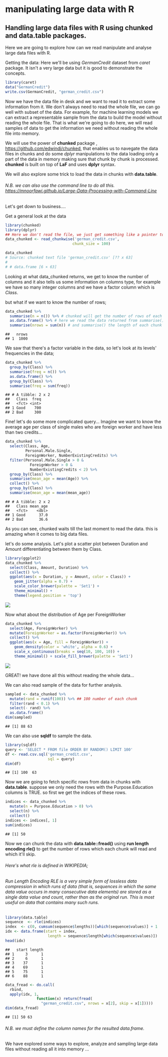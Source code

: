manipulating large data with R
================

Handling large data files with R using **chunked** and **data.table** packages.
-------------------------------------------------------------------------------

Here we are going to explore how can we read manipulate and analyse large data files with R.

Getting the data: Here we'll be using *GermanCredit* dataset from *caret* package. It isn't a very large data but it is good to demonstrate the concepts.

``` r
library(caret)
data("GermanCredit")
write.csv(GermanCredit, "german_credit.csv")
```

Now we have the data file in desk and we want to read it to extract some information from it. We don't always need to read the whole file, we can go well with subset of the data. For example, for machine learning models we can extract a representable sample from the data to build the model without reading the whole file. That is what we're going to do here, we will read samples of data to get the information we need without reading the whole file into memory.

We will use the power of **chunked** package , <https://github.com/edwindj/chunked>, that enables us to navegate the data files in chunks and do some *dplyr* manipulations to the data loading only a part of the data in memory making sure that chunk by chunk is processed. **chunked** is built on top of **LaF** and uses **dplyr** syntax.

We will also explore some trick to load the data in chunks with **data.table**.

###### N.B. we can also use the command line to do all this. <https://mnoorfawi.github.io/Large-Data-Processing-with-Command-Line>

Let's get down to business....

Get a general look at the data

``` r
library(chunked)
library(dplyr)
## Here we don't read the file, we just get something like a pointer to it.
data_chunked <- read_chunkwise('german_credit.csv', 
                              chunk_size = 100)
```

``` r
data_chunked
# Source: chunked text file 'german_credit.csv' [?? x 63]
# 
# # data.frame [6 × 63]
```

Looking at what data\_chunked returns, we get to know the number of columns and it also tells us some information on columns type, for example we have so many integer columns and we have a factor column which is *Class*.

but what if we want to know the number of rows;

``` r
data_chunked %>% 
  summarise(n = n()) %>% # chunked will get the number of rows of each chunk
  as.data.frame() %>% # here we read the data returned from summarise()
  summarise(nrows = sum(n)) # and summarise() the length of each chunk
```

    ##   nrows
    ## 1  1000

We saw that there's a factor variable in the data, so let's look at its levels' frequencies in the data;

``` r
data_chunked %>%
  group_by(Class) %>%
  summarise(freq = n()) %>%
  as.data.frame() %>%
  group_by(Class) %>%
  summarise(freq = sum(freq))
```

    ## # A tibble: 2 x 2
    ##   Class  freq
    ##   <fct> <int>
    ## 1 Good    700
    ## 2 Bad     300

Fine! let's do some more complicated query... Imagine we want to know the average age per class of single males who are foreign worker and have less than two credits...

``` r
data_chunked %>%
  select(Class, Age, 
         Personal.Male.Single, 
         ForeignWorker, NumberExistingCredits) %>%
  filter(Personal.Male.Single > 0 & 
           ForeignWorker > 0 & 
           NumberExistingCredits < 2) %>%
  group_by(Class) %>%
  summarise(mean_age = mean(Age)) %>%
  collect() %>% 
  group_by(Class) %>%
  summarise(mean_age = mean(mean_age))
```

    ## # A tibble: 2 x 2
    ##   Class mean_age
    ##   <fct>    <dbl>
    ## 1 Good      37.0
    ## 2 Bad       36.6

As you can see, chunked waits till the last moment to read the data. this is amazing when it comes to big data files.

let's do some analysis. Let's plot a scatter plot between Duration and Amount differentiating between them by Class.

``` r
library(ggplot2)
data_chunked %>% 
  select(Class, Amount, Duration) %>%
  collect() %>%
  ggplot(aes(x = Duration, y = Amount, color = Class)) +
    geom_jitter(alpha = 0.7) + 
    scale_color_brewer(palette = 'Set1') +
    theme_minimal() + 
    theme(legend.position = 'top')
```

![](chunking_files/figure-markdown_github/box-1.png)

Now what about the distribution of Age per ForeignWorker

``` r
data_chunked %>% 
  select(Age, ForeignWorker) %>%
  mutate(ForeignWorker = as.factor(ForeignWorker)) %>%
  collect() %>%
  ggplot(aes(x = Age, fill = ForeignWorker)) +
    geom_density(color = 'white', alpha = 0.6) +
    scale_x_continuous(breaks = seq(10, 100, 10)) +
    theme_minimal() + scale_fill_brewer(palette = 'Set1')
```

![](chunking_files/figure-markdown_github/density-1.png)

GREAT! we have done all this without reading the whole data...

We can also read sample of the data for further analysis.

``` r
sampled <- data_chunked %>%
  mutate(rand = runif(100)) %>% ## 100 number of each chunk
  filter(rand < 0.1) %>%
  select(- rand) %>%
  as.data.frame()
dim(sampled)
```

    ## [1] 88 63

We can also use **sqldf** to sample the data.

``` r
library(sqldf)
query <- 'SELECT * FROM file ORDER BY RANDOM() LIMIT 100'
df <- read.csv.sql('german_credit.csv', 
                   sql = query)
dim(df)
```

    ## [1] 100  63

Now we are going to fetch specific rows from data in chunks with **data.table**. suppose we only need the rows with the Purpose.Education columns is TRUE. so first we get the indices of these rows.

``` r
indices <- data_chunked %>% 
  mutate(n = Purpose.Education > 0) %>%
  select(n) %>% 
  collect()
indices <- indices[, 1]
sum(indices)
```

    ## [1] 50

Now we can chunk the data with **data.table::fread()** using **run length encoding rle()** to get the number of rows which each chunk will read and which it'll skip.

###### Here's what rle is defined in WIKIPEDIA;

###### Run Length Encoding RLE is a very simple form of lossless data compression in which runs of data (that is, sequences in which the same data value occurs in many consecutive data elements) are stored as a single data value and count, rather than as the original run. This is most useful on data that contains many such runs.

``` r
library(data.table)
sequence  <- rle(indices)
index  <- c(0, cumsum(sequence$lengths))[which(sequence$values)] + 1
idx <- data.frame(start = index, 
                   length = sequence$length[which(sequence$values)])
head(idx)
```

    ##   start length
    ## 1     3      1
    ## 2     6      1
    ## 3    37      1
    ## 4    69      1
    ## 5    75      1
    ## 6    88      1

``` r
data_fread <- do.call(
  rbind,
  apply(idx, 1, 
              function(x) return(fread(
                "german_credit.csv", nrows = x[2], skip = x[1]))))
dim(data_fread)
```

    ## [1] 50 63

###### N.B. we must define the column names for the resulted data.frame.

We have explored some ways to explore, analyze and sampling large data files without reading all it into memory ...
